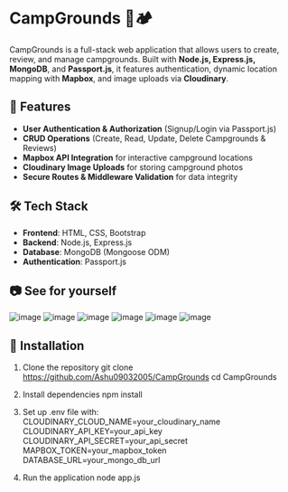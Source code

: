 # CampGrounds 🌲🏕️  

CampGrounds is a full-stack web application that allows users to create, review, and manage campgrounds. Built with **Node.js, Express.js, MongoDB**, and **Passport.js**, it features authentication, dynamic location mapping with **Mapbox**, and image uploads via **Cloudinary**.  

## 🚀 Features  
- **User Authentication & Authorization** (Signup/Login via Passport.js)  
- **CRUD Operations** (Create, Read, Update, Delete Campgrounds & Reviews)  
- **Mapbox API Integration** for interactive campground locations  
- **Cloudinary Image Uploads** for storing campground photos  
- **Secure Routes & Middleware Validation** for data integrity  

## 🛠️ Tech Stack  
- **Frontend**: HTML, CSS, Bootstrap  
- **Backend**: Node.js, Express.js  
- **Database**: MongoDB (Mongoose ODM)  
- **Authentication**: Passport.js  

## 📷 See for yourself
![image](https://github.com/user-attachments/assets/7afd7cb8-d793-41b1-9ea7-229536b30270)
![image](https://github.com/user-attachments/assets/c72fc73d-db17-43be-acf1-7aa213364c35)
![image](https://github.com/user-attachments/assets/6445838a-9da9-40e6-9e5f-40c80a1054e6)
![image](https://github.com/user-attachments/assets/2d7b7226-3882-47d3-9944-ef0920fe5c93)
![image](https://github.com/user-attachments/assets/ce2b0b53-474f-4f84-b961-9bfc0323a2fc)
![image](https://github.com/user-attachments/assets/be672a65-96c5-4c68-8fad-175dc95e0c5b)






## 🚀 Installation  
1. Clone the repository
git clone https://github.com/Ashu09032005/CampGrounds
cd CampGrounds

2. Install dependencies
npm install 

3. Set up .env file with:
CLOUDINARY_CLOUD_NAME=your_cloudinary_name
CLOUDINARY_API_KEY=your_api_key
CLOUDINARY_API_SECRET=your_api_secret
MAPBOX_TOKEN=your_mapbox_token
DATABASE_URL=your_mongo_db_url

4. Run the application
node app.js

